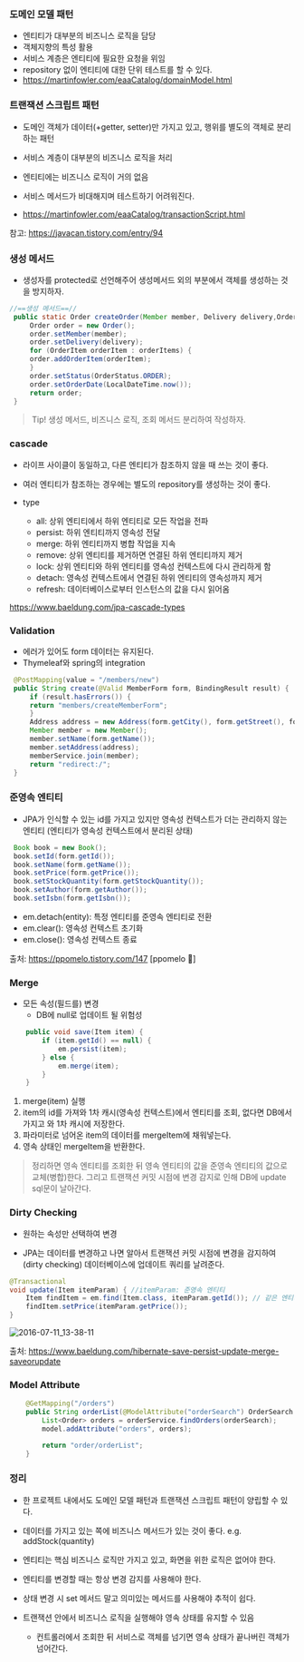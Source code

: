 ### 도메인 모델 패턴

- 엔티티가 대부분의 비즈니스 로직을 담당
- 객체지향의 특성 활용
- 서비스 계층은 엔티티에 필요한 요청을 위임
- repository 없이 엔티티에 대한 단위 테스트를 할 수 있다.
- https://martinfowler.com/eaaCatalog/domainModel.html



### 트랜잭션 스크립트 패턴

- 도메인 객체가 데이터(+getter, setter)만 가지고 있고, 행위를 별도의 객체로 분리하는 패턴

- 서비스 계층이 대부분의 비즈니스 로직을 처리
- 엔티티에는 비즈니스 로직이 거의 없음
- 서비스 메서드가 비대해지며 테스트하기 어려워진다.

- https://martinfowler.com/eaaCatalog/transactionScript.html



참고: https://javacan.tistory.com/entry/94



### 생성 메서드

- 생성자를 protected로 선언해주어 생성메서드 외의 부분에서 객체를 생성하는 것을 방지하자.

```java
//==생성 메서드==//
 public static Order createOrder(Member member, Delivery delivery,OrderItem... orderItems) {
     Order order = new Order();
     order.setMember(member);
     order.setDelivery(delivery);
     for (OrderItem orderItem : orderItems) {
     order.addOrderItem(orderItem);
     }
     order.setStatus(OrderStatus.ORDER);
     order.setOrderDate(LocalDateTime.now());
     return order;
 }

```

>  Tip! 생성 메서드, 비즈니스 로직, 조회 메서드 분리하여 작성하자.



### cascade

- 라이프 사이클이 동일하고, 다른 엔티티가 참조하지 않을 때 쓰는 것이 좋다. 
- 여러 엔티티가 참조하는 경우에는 별도의 repository를 생성하는 것이 좋다.

- type
  - all: 상위 엔티티에서 하위 엔티티로 모든 작업을 전파
  - persist: 하위 엔티티까지 영속성 전달
  - merge: 하위 엔티티까지 병합 작업을 지속
  - remove: 상위 엔티티를 제거하면 연결된 하위 엔티티까지 제거
  - lock: 상위 엔티티와 하위 엔티티를 영속성 컨텍스트에 다시 관리하게 함
  - detach: 영속성 컨텍스트에서 연결된 하위 엔티티의 영속성까지 제거
  - refresh: 데이터베이스로부터 인스턴스의 값을 다시 읽어옴

https://www.baeldung.com/jpa-cascade-types



### Validation

- 에러가 있어도 form 데이터는 유지된다. 
- Thymeleaf와 spring의 integration

```java
 @PostMapping(value = "/members/new")
 public String create(@Valid MemberForm form, BindingResult result) {
     if (result.hasErrors()) {
     return "members/createMemberForm";
     }
     Address address = new Address(form.getCity(), form.getStreet(), form.getZipcode());
     Member member = new Member();
     member.setName(form.getName());
     member.setAddress(address);
     memberService.join(member);
     return "redirect:/";
 }

```



### 준영속 엔티티

- JPA가 인식할 수 있는 id를 가지고 있지만  영속성 컨텍스트가 더는 관리하지 않는 엔티티 (엔티티가 영속성 컨텍스트에서 분리된 상태)

```java
 Book book = new Book();
 book.setId(form.getId());
 book.setName(form.getName());
 book.setPrice(form.getPrice());
 book.setStockQuantity(form.getStockQuantity());
 book.setAuthor(form.getAuthor());
 book.setIsbn(form.getIsbn());
```

- em.detach(entity): 특정 엔티티를 준영속 엔티티로 전환 
- em.clear(): 영속성 컨텍스트 초기화
- em.close(): 영속성 컨텍스트 종료

출처: https://ppomelo.tistory.com/147 [ppomelo 🍐]



### Merge

- 모든 속성(필드를) 변경 
  - DB에 null로 업데이트 될 위험성

```java
    public void save(Item item) {
        if (item.getId() == null) {
            em.persist(item);
        } else {
            em.merge(item);
        }
    }
```

1. merge(item) 실행
2. item의 id를 가져와 1차 캐시(영속성 컨텍스트)에서 엔티티를 조회, 없다면 DB에서 가지고 와 1차 캐시에 저장한다.
3. 파라미터로 넘어온 item의 데이터를 mergeItem에 채워넣는다.
4. 영속 상태인 mergeItem을 반환한다.

> 정리하면 영속 엔티티를 조회한 뒤 영속 엔티티의 값을 준영속 엔티티의 값으로 교체(병합)한다. 그리고 트랜잭션 커밋 시점에 변경 감지로 인해 DB에 update sql문이 날아간다.



### Dirty Checking

- 원하는 속성만 선택하여 변경

- JPA는 데이터를 변경하고 나면 알아서 트랜잭션 커밋 시점에 변경을 감지하여(dirty checking) 데이터베이스에 업데이트 쿼리를 날려준다.

```java
@Transactional
void update(Item itemParam) { //itemParam: 준영속 엔티티
    Item findItem = em.find(Item.class, itemParam.getId()); // 같은 엔티티를 조회
    findItem.setPrice(itemParam.getPrice()); 
}
```



![2016-07-11_13-38-11](https://www.baeldung.com/wp-content/uploads/2016/07/2016-07-11_13-38-11-1024x551.png)

출처: https://www.baeldung.com/hibernate-save-persist-update-merge-saveorupdate



### Model Attribute

```java
    @GetMapping("/orders")
    public String orderList(@ModelAttribute("orderSearch") OrderSearch orderSearch, Model model) {
        List<Order> orders = orderService.findOrders(orderSearch);
        model.addAttribute("orders", orders);

        return "order/orderList";
    }
```



### 정리

- 한 프로젝트 내에서도 도메인 모델 패턴과 트랜잭션 스크립트 패턴이 양립할 수 있다.

- 데이터를 가지고 있는 쪽에 비즈니스 메서드가 있는 것이 좋다. e.g. addStock(quantity)

- 엔티티는 핵심 비즈니스 로직만 가지고 있고, 화면을 위한 로직은 없어야 한다.
- 엔티티를 변경할 때는 항상 변경 감지를 사용해야 한다.

- 상태 변경 시 set 메서드 말고 의미있는 메서드를 사용해야 추적이 쉽다.

- 트랜잭션 안에서 비즈니스 로직을 실행해야 영속 상태를 유지할 수 있음
  - 컨트롤러에서 조회한 뒤 서비스로 객체를 넘기면 영속 상태가 끝나버린 객체가 넘어간다.

